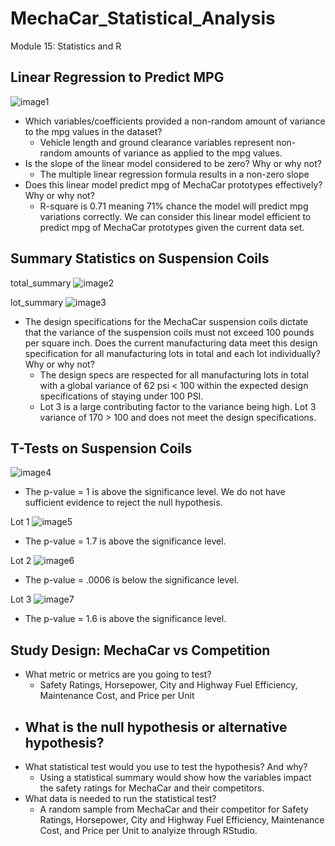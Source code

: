 # MechaCar_Statistical_Analysis
Module 15: Statistics and R
## Linear Regression to Predict MPG

![image1]()

- Which variables/coefficients provided a non-random amount of variance to the mpg values in the dataset?
    - Vehicle length and ground clearance variables represent non-random amounts of variance as applied to the mpg values.
- Is the slope of the linear model considered to be zero? Why or why not?
    - The multiple linear regression formula results in a non-zero slope
- Does this linear model predict mpg of MechaCar prototypes effectively? Why or why not?
    - R-square is 0.71 meaning 71% chance the model will predict mpg variations correctly. We can consider this linear model efficient to predict mpg of MechaCar prototypes given the current data set.
## Summary Statistics on Suspension Coils

total_summary
![image2]()

lot_summary
![image3]()

- The design specifications for the MechaCar suspension coils dictate that the variance of the suspension coils must not exceed 100 pounds per square inch. Does the current manufacturing data meet this design specification for all manufacturing lots in total and each lot individually? Why or why not?
    - The design specs are respected for all manufacturing lots in total with a global variance of 62 psi < 100 within the expected design specifications of staying under 100 PSI. 
    - Lot 3 is a large contributing factor to the variance being high. Lot 3 variance of 170 > 100 and does not meet the design specifications.
## T-Tests on Suspension Coils

![image4]()

- The p-value = 1 is above the significance level. We do not have sufficient evidence to reject the null hypothesis.

Lot 1
![image5]()

- The p-value = 1.7 is above the significance level.

Lot 2
![image6]()

- The p-value = .0006 is below the significance level.

Lot 3
![image7]()

- The p-value = 1.6 is above the significance level.

## Study Design: MechaCar vs Competition

- What metric or metrics are you going to test?
    - Safety Ratings, Horsepower, City and Highway Fuel Efficiency, Maintenance Cost, and Price per Unit
- What is the null hypothesis or alternative hypothesis?
    - 
- What statistical test would you use to test the hypothesis? And why?
    - Using a statistical summary would show how the variables impact the safety ratings for MechaCar and their competitors.
- What data is needed to run the statistical test?
    - A random sample from MechaCar and their competitor for Safety Ratings, Horsepower, City and Highway Fuel Efficiency, Maintenance Cost, and Price per Unit to analyize through RStudio.